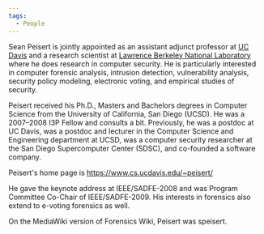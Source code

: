 ```yaml
---
tags:
  - People
---
```

Sean Peisert is jointly appointed as an assistant adjunct professor at
[UC Davis](https://seclab.cs.ucdavis.edu/) and a research scientist at
[Lawrence Berkeley National Laboratory](https://www.lbl.gov/) where he
does research in computer security. He is particularly interested in
computer forensic analysis, intrusion detection, vulnerability analysis,
security policy modeling, electronic voting, and empirical studies of
security.

Peisert received his Ph.D., Masters and Bachelors degrees in Computer Science
from the University of California, San Diego (UCSD). He was a 2007–2008 I3P
Fellow and consults a bit.  Previously, he was a postdoc at UC Davis, was a
postdoc and lecturer in the Computer Science and Engineering department at
UCSD, was a computer security researcher at the San Diego Supercomputer Center
(SDSC), and co-founded a software company.

Peisert's home page is <https://www.cs.ucdavis.edu/~peisert/>

He gave the keynote address at IEEE/SADFE-2008 and was Program Committee
Co-Chair of IEEE/SADFE-2009. His interests in forensics also extend to e-voting
forensics as well.

On the MediaWiki version of Forensics Wiki, Peisert was speisert.

